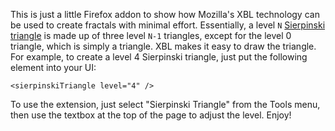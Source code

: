 This is just a little Firefox addon to show how Mozilla's XBL technology can be
used to create fractals with minimal effort. Essentially, a level `N` 
[Sierpinski triangle](http://en.wikipedia.org/wiki/Sierpinski_triangle) is made
up of three level `N-1` triangles, except for the level 0 triangle, which is 
simply a triangle. XBL makes it easy to draw the triangle. For example, to create
a level 4 Sierpinski triangle, just put the following element into your UI:

    <sierpinskiTriangle level="4" />

To use the extension, just select "Sierpinski Triangle" from the Tools menu, then
use the textbox at the top of the page to adjust the level. Enjoy!
